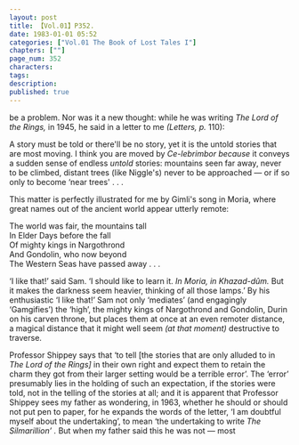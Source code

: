 ```yaml
---
layout: post
title: 【Vol.01】P352.
date: 1983-01-01 05:52
categories: ["Vol.01 The Book of Lost Tales I"]
chapters: [""]
page_num: 352
characters: 
tags: 
description: 
published: true
---
```


<p style="text-indent: 0;">
be a problem. Nor was it a new thought: while he was writing <I>The Lord of the Rings, </I>in 1945, he said in a letter to me <I>(Letters, p. </I>110):
</p>

A story must be told or there'll be no story, yet it is the untold stories that are most moving. I think you are moved by <I>Ce-lebrimbor because </I>it conveys a sudden sense of endless <I>untold </I>stories: mountains seen far away, never to be climbed, distant trees (like Niggle's) never to be approached — or if so only to become ‘near trees' . . .

This matter is perfectly illustrated for me by Gimli's song in Moria, where great names out of the ancient world appear utterly remote:

The world was fair, the mountains tall<BR>In Elder Days before the fall<BR>Of mighty kings in Nargothrond<BR>And Gondolin, who now beyond<BR>The Western Seas have passed away . . .

‘I like that!’ said Sam. ‘I should like to learn it. <I>In Moria, in Khazad-dûm. </I>But it makes the darkness seem heavier, thinking of all those lamps.’ By his enthusiastic ‘I like that!’ Sam not only ‘mediates’ (and engagingly ‘Gamgifies’) the ‘high’, the mighty kings of Nargothrond and Gondolin, Durin on his carven throne, but places them at once at an even remoter distance, a magical distance that it might well seem <I>(at that moment) </I>destructive to traverse.

Professor Shippey says that ‘to tell [the stories that are only alluded to in <I>The Lord of the Rings] </I>in their own right and expect them to retain the charm they got from their larger setting would be a terrible error’. The ‘error’ presumably lies in the holding of such an expectation, if the stories were told, not in the telling of the stories at all; and it is apparent that Professor Shippey sees my father as wondering, in 1963, whether he should or should not put pen to paper, for he expands the words of the letter, ‘I am doubtful myself about the undertaking’, to mean ‘the undertaking to write <I>The Silmarillion’ . </I>But when my father said this he was not — most

